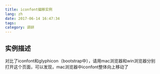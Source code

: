 ```yaml
---
title: iconfont偏移实例
lang: zh
date: 2017-06-14 16:47:34
tags:
category: 调研
---
```

## 实例描述
对比了iconfont和glyphicon（bootstrap中），请用mac浏览器和win浏览器分别打开这个页面，可以发现，mac浏览器中iconfont整体向上移动了

<script async src="//jsfiddle.net/geogia/n3q14axs/9/embed/"></script>